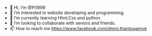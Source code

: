 - 👋 Hi, I’m @Pi1998
- 👀 I’m interested in website developing and programming.
- 🌱 I’m currently learning Html,Css and python.
- 💞️ I’m looking to collaborate with seniors and friends.
- 📫 How to reach me 
https://www.facebook.com/shinn.thantswamye

<!---
Pi1998/Pi1998 is a ✨ special ✨ repository because its `README.md` (this file) appears on your GitHub profile.
You can click the Preview link to take a look at your changes.
--->
